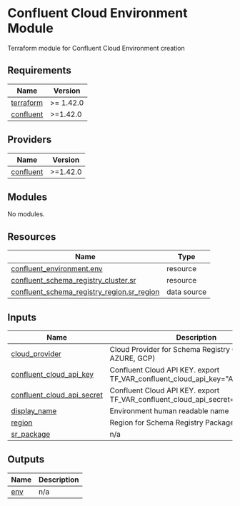 # Confluent Cloud Environment Module

Terraform module for Confluent Cloud Environment creation

<!-- BEGIN_TF_DOCS -->
## Requirements

| Name | Version |
|------|---------|
| <a name="requirement_terraform"></a> [terraform](#requirement\_terraform) | >= 1.42.0 |
| <a name="requirement_confluent"></a> [confluent](#requirement\_confluent) | >=1.42.0 |

## Providers

| Name | Version |
|------|---------|
| <a name="provider_confluent"></a> [confluent](#provider\_confluent) | >=1.42.0 |

## Modules

No modules.

## Resources

| Name | Type |
|------|------|
| [confluent_environment.env](https://registry.terraform.io/providers/confluentinc/confluent/latest/docs/resources/environment) | resource |
| [confluent_schema_registry_cluster.sr](https://registry.terraform.io/providers/confluentinc/confluent/latest/docs/resources/schema_registry_cluster) | resource |
| [confluent_schema_registry_region.sr_region](https://registry.terraform.io/providers/confluentinc/confluent/latest/docs/data-sources/schema_registry_region) | data source |

## Inputs

| Name | Description | Type | Default | Required |
|------|-------------|------|---------|:--------:|
| <a name="input_cloud_provider"></a> [cloud\_provider](#input\_cloud\_provider) | Cloud Provider for Schema Registry Cluster (AWS, AZURE, GCP) | `string` | n/a | yes |
| <a name="input_confluent_cloud_api_key"></a> [confluent\_cloud\_api\_key](#input\_confluent\_cloud\_api\_key) | Confluent Cloud API KEY. export TF\_VAR\_confluent\_cloud\_api\_key="API\_KEY" | `string` | n/a | yes |
| <a name="input_confluent_cloud_api_secret"></a> [confluent\_cloud\_api\_secret](#input\_confluent\_cloud\_api\_secret) | Confluent Cloud API KEY. export TF\_VAR\_confluent\_cloud\_api\_secret="API\_SECRET" | `string` | n/a | yes |
| <a name="input_display_name"></a> [display\_name](#input\_display\_name) | Environment human readable name | `string` | n/a | yes |
| <a name="input_region"></a> [region](#input\_region) | Region for Schema Registry Package | `string` | n/a | yes |
| <a name="input_sr_package"></a> [sr\_package](#input\_sr\_package) | n/a | `string` | `"BASIC"` | no |

## Outputs

| Name | Description |
|------|-------------|
| <a name="output_env"></a> [env](#output\_env) | n/a |
<!-- END_TF_DOCS -->